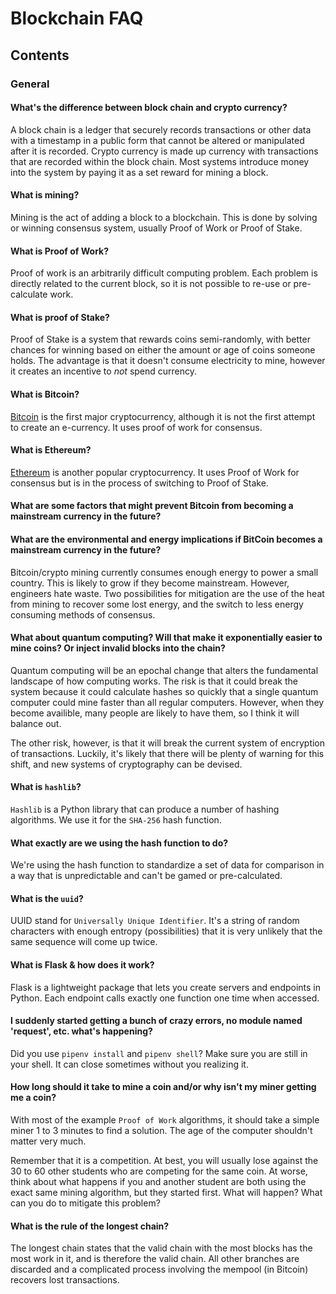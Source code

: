 # Blockchain FAQ

## Contents

### General

#### What's the difference between block chain and crypto currency?

A block chain is a ledger that securely records transactions or other data with a timestamp in a public form that cannot be altered or manipulated after it is recorded. Crypto currency is made up currency with transactions that are recorded within the block chain. Most systems introduce money into the system by paying it as a set reward for mining a block.

#### What is mining?

Mining is the act of adding a block to a blockchain. This is done by solving or winning consensus system, usually Proof of Work or Proof of Stake.

#### What is Proof of Work?

Proof of work is an arbitrarily difficult computing problem. Each problem is directly related to the current block, so it is not possible to re-use or pre-calculate work.

#### What is proof of Stake?

Proof of Stake is a system that rewards coins semi-randomly, with better chances for winning based on either the amount or age of coins someone holds. The advantage is that it doesn't consume electricity to mine, however it creates an incentive to _not_ spend currency.

#### What is Bitcoin?

[Bitcoin](https://en.wikipedia.org/wiki/Bitcoin) is the first major cryptocurrency, although it is not the first attempt to create an e-currency. It uses proof of work for consensus.

#### What is Ethereum?

[Ethereum](https://en.wikipedia.org/wiki/Ethereum) is another popular cryptocurrency. It uses Proof of Work for consensus but is in the process of switching to Proof of Stake.

#### What are some factors that might prevent Bitcoin from becoming a mainstream currency in the future?

#### What are the environmental and energy implications if BitCoin becomes a mainstream currency in the future?

Bitcoin/crypto mining currently consumes enough energy to power a small country. This is likely to grow if they become mainstream. However, engineers hate waste. Two possibilities for mitigation are the use of the heat from mining to recover some lost energy, and the switch to less energy consuming methods of consensus.

#### What about quantum computing? Will that make it exponentially easier to mine coins? Or inject invalid blocks into the chain?

Quantum computing will be an epochal change that alters the fundamental landscape of how computing works. The risk is that it could break the system because it could calculate hashes so quickly that a single quantum computer could mine faster than all regular computers. However, when they become availible, many people are likely to have them, so I think it will balance out.

The other risk, however, is that it will break the current system of encryption of transactions. Luckily, it's likely that there will be plenty of warning for this shift, and new systems of cryptography can be devised.

#### What is `hashlib`?

`Hashlib` is a Python library that can produce a number of hashing algorithms. We use it for the `SHA-256` hash function.

#### What exactly are we using the hash function to do?

We're using the hash function to standardize a set of data for comparison in a way that is unpredictable and can't be gamed or pre-calculated.

#### What is the `uuid`?

UUID stand for `Universally Unique Identifier`. It's a string of random characters with enough entropy (possibilities) that it is very unlikely that the same sequence will come up twice.

#### What is Flask & how does it work?

Flask is a lightweight package that lets you create servers and endpoints in Python. Each endpoint calls exactly one function one time when accessed.

#### I suddenly started getting a bunch of crazy errors, no module named 'request', etc. what's happening?

Did you use `pipenv install` and `pipenv shell`? Make sure you are still in your shell. It can close sometimes without you realizing it.

#### How long should it take to mine a coin and/or why isn't my miner getting me a coin?

With most of the example `Proof of Work` algorithms, it should take a simple miner 1 to 3 minutes to find a solution. The age of the computer shouldn't matter very much.

Remember that it is a competition. At best, you will usually lose against the 30 to 60 other students who are competing for the same coin. At worse, think about what happens if you and another student are both using the exact same mining algorithm, but they started first. What will happen? What can you do to mitigate this problem?

#### What is the rule of the longest chain?

The longest chain states that the valid chain with the most blocks has the most work in it, and is therefore the valid chain. All other branches are discarded and a complicated process involving the mempool (in Bitcoin) recovers lost transactions.
